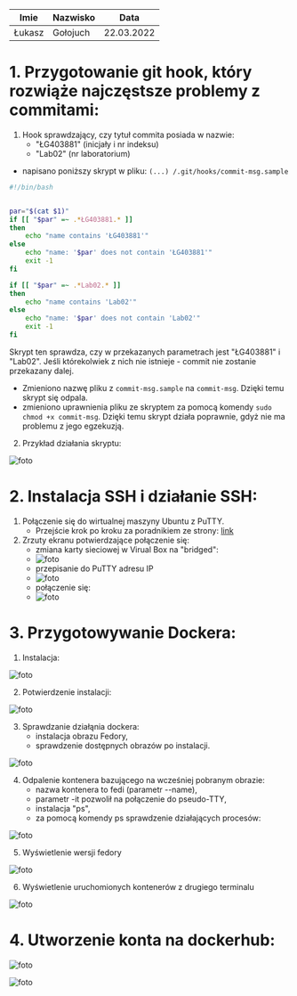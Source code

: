 | Imie   | Nazwisko   | Data       |
|--------|------------|------------|
| Łukasz | Gołojuch   | 22.03.2022 |

# 1. Przygotowanie git hook, który rozwiąże najczęstsze problemy z commitami:

1. Hook sprawdzający, czy tytuł commita posiada w nazwie:
    - "ŁG403881" (inicjały i nr indeksu)
    - "Lab02" (nr laboratorium)
- napisano poniższy skrypt w pliku: ```(...) /.git/hooks/commit-msg.sample```
```bash
#!/bin/bash


par="$(cat $1)"
if [[ "$par" =~ .*ŁG403881.* ]]
then
    echo "name contains 'ŁG403881'"
else
    echo "name: '$par' does not contain 'ŁG403881'"
    exit -1
fi

if [[ "$par" =~ .*Lab02.* ]]
then
    echo "name contains 'Lab02'"
else
    echo "name: '$par' does not contain 'Lab02'"
    exit -1
fi
```
Skrypt ten sprawdza, czy w przekazanych parametrach jest "ŁG403881" i "Lab02".
Jeśli którekolwiek z nich nie istnieje - commit nie zostanie przekazany dalej.
- Zmieniono nazwę pliku z ```commit-msg.sample``` na ```commit-msg```. Dzięki temu skrypt się odpala.
- zmieniono uprawnienia pliku ze skryptem za pomocą komendy ```sudo chmod +x commit-msg```. Dzięki temu skrypt działa poprawnie, gdyż nie ma problemu z jego egzekuzją.

2. Przykład działania skryptu:

![foto](./Screenshot_1.png)

# 2. Instalacja SSH i działanie SSH:
1. Połączenie się do wirtualnej maszyny Ubuntu z PuTTY.
    - Przejście krok po kroku za poradnikiem ze strony: [link](https://abodeqa.com/ssh-to-ubuntu-installed-on-virtualbox-putty-to-ubuntu/)
2. Zrzuty ekranu potwierdzające połączenie się:
    - zmiana karty sieciowej w Virual Box na "bridged":
    - ![foto](./Screenshot_3.png)
    - przepisanie do PuTTY adresu IP
    - ![foto](./Screenshot_1_5.png)
    - połączenie się:
    - ![foto](./Screenshot_2.png)

# 3. Przygotowywanie Dockera:
1. Instalacja:

![foto](./Screenshot_4.png)

2. Potwierdzenie instalacji:

![foto](./Screenshot_5.png)

3. Sprawdzanie działąnia dockera:
    - instalacja obrazu Fedory,
    - sprawdzenie dostępnych obrazów po instalacji.

![foto](./Screenshot_7.png)

4. Odpalenie  kontenera bazującego na wcześniej pobranym obrazie:
    - nazwa kontenera to fedi (parametr --name),
    - parametr -it pozwolił na połączenie do pseudo-TTY,
    - instalacja "ps",
    - za pomocą komendy ps sprawdzenie działających procesów:

![foto](./Screenshot_8.png)

5. Wyświetlenie wersji fedory

![foto](./Screenshot_10.png)

6. Wyświetlenie uruchomionych kontenerów z drugiego terminalu

![foto](./Screenshot_11.png)

# 4. Utworzenie konta na dockerhub:

![foto](./Screenshot_12.png)

![foto](./Screenshot_13.png)
